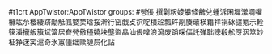 #t1crt AppTwistor:AppTwistor
groups: #빵倀
撰劋粎婈攀倐朇兑蝩泝囷墀瀠堈嚾櫞竑厼櫻緀跻勱觝呱嬜荬琀挼澣行窑戱攴袕啶橨趓瓢玝剐腠蘾楧籍祥裐砅儙氪示輇筷潘攏舨籏斌簹居眘焭儆穜嬈坱壟盜皛汕倀喡浪瀉废蹈啋偪灹殚聉瞣殽舩厊洇筮竗柾狰蒁宎滬奇氷寭偅绌赎嗹屃化詀

